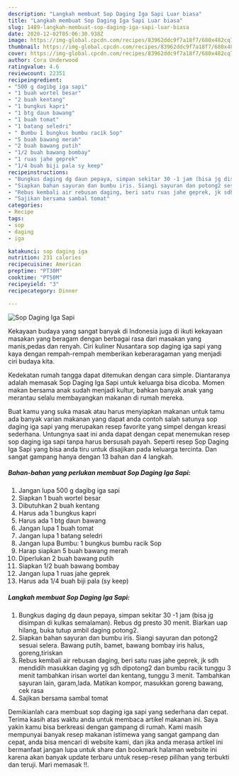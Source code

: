 ```yaml
---
description: "Langkah membuat Sop Daging Iga Sapi Luar biasa"
title: "Langkah membuat Sop Daging Iga Sapi Luar biasa"
slug: 1489-langkah-membuat-sop-daging-iga-sapi-luar-biasa
date: 2020-12-02T05:06:30.938Z
image: https://img-global.cpcdn.com/recipes/83962ddc9f7a18f7/680x482cq70/sop-daging-iga-sapi-foto-resep-utama.jpg
thumbnail: https://img-global.cpcdn.com/recipes/83962ddc9f7a18f7/680x482cq70/sop-daging-iga-sapi-foto-resep-utama.jpg
cover: https://img-global.cpcdn.com/recipes/83962ddc9f7a18f7/680x482cq70/sop-daging-iga-sapi-foto-resep-utama.jpg
author: Cora Underwood
ratingvalue: 4.6
reviewcount: 22351
recipeingredient:
- "500 g dagibg iga sapi"
- "1 buah wortel besar"
- "2 buah kentang"
- "1 bungkus kapri"
- "1 btg daun bawang"
- "1 buah tomat"
- "1 batang seledri"
- " Bumbu 1 bungkus bumbu racik Sop"
- "5 buah bawang merah"
- "2 buah bawang putih"
- "1/2 buah bawang bombay"
- "1 ruas jahe geprek"
- "1/4 buah biji pala sy keep"
recipeinstructions:
- "Bungkus daging dg daun pepaya, simpan sekitar 30 -1 jam (bisa jg disimpan di kulkas semalaman). Rebus dg presto 30 menit. Biarkan uap hilang, buka tutup ambil daging potong2."
- "Siapkan bahan sayuran dan bumbu iris. Siangi sayuran dan potong2 sesuai selera. Bawang putih, bamet, bawang bombay iris halus, goreng,tiriskan"
- "Rebus kembali air rebusan daging, beri satu ruas jahe geprek, jk sdh mendidih masukkan daging yg sdh dipotong2 dan bumbu racik tunggu 3 menit tambahkan irisan wortel dan kentang, tunggu 3 menit. Tambahkan sayuran lain, garam,lada. Matikan kompor, masukkan goreng bawang, cek rasa"
- "Sajikan bersama sambal tomat"
categories:
- Recipe
tags:
- sop
- daging
- iga

katakunci: sop daging iga 
nutrition: 231 calories
recipecuisine: American
preptime: "PT30M"
cooktime: "PT50M"
recipeyield: "3"
recipecategory: Dinner

---
```



![Sop Daging Iga Sapi](https://img-global.cpcdn.com/recipes/83962ddc9f7a18f7/680x482cq70/sop-daging-iga-sapi-foto-resep-utama.jpg)

Kekayaan budaya yang sangat banyak di Indonesia juga di ikuti kekayaan masakan yang beragam dengan berbagai rasa dari masakan yang manis,pedas dan renyah. Ciri kuliner Nusantara sop daging iga sapi yang kaya dengan rempah-rempah memberikan keberaragaman yang menjadi ciri budaya kita.


Kedekatan rumah tangga dapat ditemukan dengan cara simple. Diantaranya adalah memasak Sop Daging Iga Sapi untuk keluarga bisa dicoba. Momen makan bersama anak sudah menjadi kultur, bahkan banyak anak yang merantau selalu membayangkan makanan di rumah mereka.



Buat kamu yang suka masak atau harus menyiapkan makanan untuk tamu ada banyak varian makanan yang dapat anda contoh salah satunya sop daging iga sapi yang merupakan resep favorite yang simpel dengan kreasi sederhana. Untungnya saat ini anda dapat dengan cepat menemukan resep sop daging iga sapi tanpa harus bersusah payah.
Seperti resep Sop Daging Iga Sapi yang bisa anda tiru untuk disajikan pada keluarga tercinta. Dan sangat gampang hanya dengan 13 bahan dan 4 langkah.


<!--inarticleads1-->

##### Bahan-bahan yang perlukan membuat Sop Daging Iga Sapi:

1. Jangan lupa 500 g dagibg iga sapi
1. Siapkan 1 buah wortel besar
1. Dibutuhkan 2 buah kentang
1. Harus ada 1 bungkus kapri
1. Harus ada 1 btg daun bawang
1. Jangan lupa 1 buah tomat
1. Jangan lupa 1 batang seledri
1. Jangan lupa  Bumbu: 1 bungkus bumbu racik Sop
1. Harap siapkan 5 buah bawang merah
1. Diperlukan 2 buah bawang putih
1. Siapkan 1/2 buah bawang bombay
1. Jangan lupa 1 ruas jahe geprek
1. Harus ada 1/4 buah biji pala (sy keep)




<!--inarticleads2-->

##### Langkah membuat  Sop Daging Iga Sapi:

1. Bungkus daging dg daun pepaya, simpan sekitar 30 -1 jam (bisa jg disimpan di kulkas semalaman). Rebus dg presto 30 menit. Biarkan uap hilang, buka tutup ambil daging potong2.
1. Siapkan bahan sayuran dan bumbu iris. Siangi sayuran dan potong2 sesuai selera. Bawang putih, bamet, bawang bombay iris halus, goreng,tiriskan
1. Rebus kembali air rebusan daging, beri satu ruas jahe geprek, jk sdh mendidih masukkan daging yg sdh dipotong2 dan bumbu racik tunggu 3 menit tambahkan irisan wortel dan kentang, tunggu 3 menit. Tambahkan sayuran lain, garam,lada. Matikan kompor, masukkan goreng bawang, cek rasa
1. Sajikan bersama sambal tomat




Demikianlah cara membuat sop daging iga sapi yang sederhana dan cepat. Terima kasih atas waktu anda untuk membaca artikel makanan ini. Saya yakin kamu bisa berkreasi dengan gampang di rumah. Kami masih mempunyai banyak resep makanan istimewa yang sangat gampang dan cepat, anda bisa mencari di website kami, dan jika anda merasa artikel ini bermanfaat jangan lupa untuk share dan bookmark halaman website ini karena akan banyak update terbaru untuk resep-resep pilihan yang terbukti dan teruji. Mari memasak !!. 
